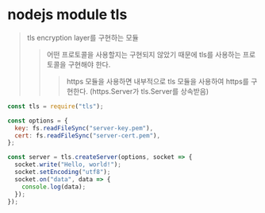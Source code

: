 # nodejs module tls

> tls encryption layer를 구현하는 모듈
>
> > 어떤 프로토콜을 사용할지는 구현되지 않았기 때문에 tls를 사용하는 프로토콜을 구현해야 한다.
> >
> > > https 모듈을 사용하면 내부적으로 tls 모듈을 사용하여 https를 구현한다. (https.Server가 tls.Server를 상속받음)

```js
const tls = require("tls");

const options = {
  key: fs.readFileSync("server-key.pem"),
  cert: fs.readFileSync("server-cert.pem"),
};

const server = tls.createServer(options, socket => {
  socket.write("Hello, world!");
  socket.setEncoding("utf8");
  socket.on("data", data => {
    console.log(data);
  });
});
```
